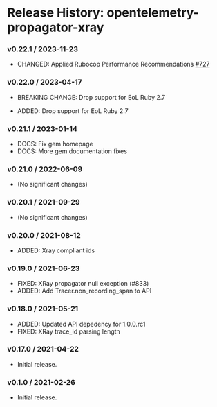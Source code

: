 # Release History: opentelemetry-propagator-xray

### v0.22.1 / 2023-11-23

* CHANGED: Applied Rubocop Performance Recommendations [#727](https://github.com/open-telemetry/opentelemetry-ruby-contrib/pull/727)

### v0.22.0 / 2023-04-17

* BREAKING CHANGE: Drop support for EoL Ruby 2.7 

* ADDED: Drop support for EoL Ruby 2.7 

### v0.21.1 / 2023-01-14

* DOCS: Fix gem homepage 
* DOCS: More gem documentation fixes 

### v0.21.0 / 2022-06-09

* (No significant changes)

### v0.20.1 / 2021-09-29

* (No significant changes)

### v0.20.0 / 2021-08-12

* ADDED: Xray compliant ids 

### v0.19.0 / 2021-06-23

* FIXED: XRay propagator null exception (#833)
* ADDED: Add Tracer.non_recording_span to API 

### v0.18.0 / 2021-05-21

* ADDED: Updated API depedency for 1.0.0.rc1
* FIXED: XRay trace_id parsing length

### v0.17.0 / 2021-04-22

* Initial release.

### v0.1.0 / 2021-02-26

* Initial release.
